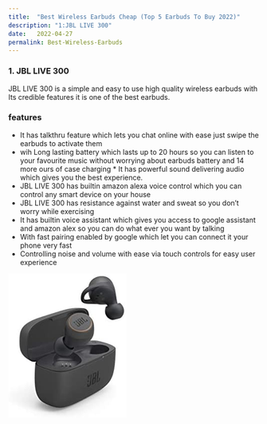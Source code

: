 ```yaml
---
title:  "Best Wireless Earbuds Cheap (Top 5 Earbuds To Buy 2022)"
description: "1:JBL LIVE 300"
date:   2022-04-27
permalink: Best-Wireless-Earbuds
---
```









### 1. JBL LIVE 300

JBL LIVE 300 is a simple and easy to use high quality wireless earbuds  with Its credible features it is one of the best earbuds.

### features
* It has talkthru feature which lets you chat online with ease just swipe the earbuds to activate them
* wih Long lasting battery which lasts up to 20 hours so you can listen to your favourite music without worrying about earbuds battery and 14 more ours of case charging * It has powerful sound delivering audio which gives you the best experience.
* JBL LIVE 300  has builtin amazon alexa voice control which you can control any smart device on your house
* JBL LIVE 300 has resistance against water and sweat so you don’t worry while exercising 
* It has builtin voice assistant which gives you access to google assistant and amazon alex so you can do what ever you want by talking
* With fast pairing enabled by google which let you can connect it your phone very fast
* Controlling noise and volume with ease via touch controls for easy user experience



<img src="public/JBL.jpg" alt="JBL LIVE 300 earbuds">
